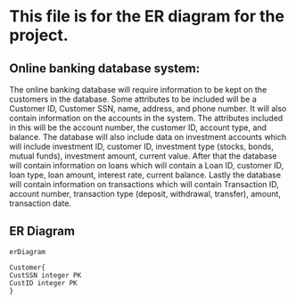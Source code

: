 
# This file is for the ER diagram for the project.

## Online banking database system:
 The online banking database will require information to be kept on the customers in the database. Some attributes to be included will be a Customer ID, Customer SSN, name, address, and phone number. It will also contain information on the accounts in the system. The attributes included in this will be the account number, the customer ID, account type, and balance. The database will also include data on investment accounts which will include investment ID, customer ID, investment type (stocks, bonds, mutual funds), investment amount, current value. After that the database will contain information on loans which will contain a Loan ID, customer ID, loan type, loan amount, interest rate, current balance. Lastly the database will contain information on transactions which will contain Transaction ID, account number, transaction type (deposit, withdrawal, transfer), amount, transaction date.

 ## ER Diagram
 ```mermaid
erDiagram

Customer{
 CustSSN integer PK
 CustID integer PK    
}


```
